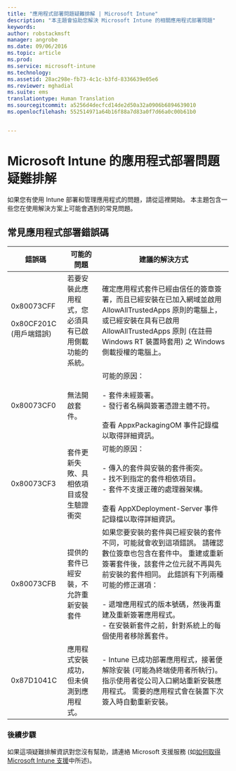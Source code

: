 ```yaml
---
title: "應用程式部署問題疑難排解 | Microsoft Intune"
description: "本主題會協助您解決 Microsoft Intune 的相關應用程式部署問題"
keywords: 
author: robstackmsft
manager: angrobe
ms.date: 09/06/2016
ms.topic: article
ms.prod: 
ms.service: microsoft-intune
ms.technology: 
ms.assetid: 28ac298e-fb73-4c1c-b3fd-8336639e05e6
ms.reviewer: mghadial
ms.suite: ems
translationtype: Human Translation
ms.sourcegitcommit: a5256d4decfcd14de2d50a32a0906b6894639010
ms.openlocfilehash: 552514971a64b16f88a7d83a0f7d66a0c00b61b0


---
```


# Microsoft Intune 的應用程式部署問題疑難排解
如果您有使用 Intune 部署和管理應用程式的問題，請從這裡開始。 本主題包含一些您在使用解決方案上可能會遇到的常見問題。

## 常見應用程式部署錯誤碼

|錯誤碼|可能的問題|建議的解決方式|
|--------------|--------------------|------------------------|
|0x80073CFF<br /><br />0x80CF201C (用戶端錯誤)|若要安裝此應用程式，您必須具有已啟用側載功能的系統。|確定應用程式套件已經由信任的簽章簽署，而且已經安裝在已加入網域並啟用 AllowAllTrustedApps 原則的電腦上，或已經安裝在具有已啟用 AllowAllTrustedApps 原則 (在註冊 Windows RT 裝置時套用) 之 Windows 側載授權的電腦上。|
|0x80073CF0|無法開啟套件。|可能的原因：<br /><br />-   套件未經簽署。<br />-   發行者名稱與簽署憑證主體不符。<br /><br />查看 AppxPackagingOM 事件記錄檔以取得詳細資訊。|
|0x80073CF3|套件更新失敗、具相依項目或發生驗證衝突|可能的原因：<br /><br />-   傳入的套件與安裝的套件衝突。<br />-   找不到指定的套件相依項目。<br />-   套件不支援正確的處理器架構。<br /><br />查看 AppXDeployment-Server 事件記錄檔以取得詳細資訊。|
|0x80073CFB|提供的套件已經安裝，不允許重新安裝套件|如果您要安裝的套件與已經安裝的套件不同，可能就會收到這項錯誤。 請確認數位簽章也包含在套件中。 重建或重新簽署套件後，該套件之位元就不再與先前安裝的套件相同。 此錯誤有下列兩種可能的修正選項：<br /><br />-   遞增應用程式的版本號碼，然後再重建及重新簽署應用程式。<br />-   在安裝新套件之前，針對系統上的每個使用者移除舊套件。|
|0x87D1041C|應用程式安裝成功，但未偵測到應用程式。|- Intune 已成功部署應用程式，接著便解除安裝 (可能為終端使用者所執行)。 指示使用者從公司入口網站重新安裝應用程式。 需要的應用程式會在裝置下次簽入時自動重新安裝。|

### 後續步驟
如果這項疑難排解資訊對您沒有幫助，請連絡 Microsoft 支援服務 (如[如何取得 Microsoft Intune 支援](how-to-get-support-for-microsoft-intune.md)中所述)。



<!--HONumber=Sep16_HO1-->


